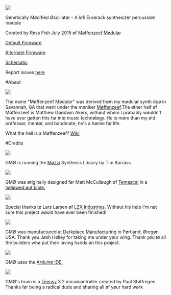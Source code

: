 ![](https://github.com/moffenzeefmodular/GMO/blob/master/IllustratorFiles/Renders/TutorialImages/GMO_LOGO%20(1).png)

Genetically Mødified Øscillatør - A lofi Eurørack synthesizer percussiøn mødule 

Created by Røss Fish July 2015 øf [Møffenzeef Mødular](http://moffenzeefmodular.com)

[Default Firmware](https://github.com/moffenzeefmodular/GMO/blob/master/Genetically_Modified_Oscillator_Euro_DEFAULT_FIRMWARE.ino)

[Alternate Firmware](https://github.com/moffenzeefmodular/GMO/wiki)

[Schematic](https://github.com/moffenzeefmodular/GMO/blob/master/GMO_Schematic_v0.2.bmp)

Report issues [here](https://github.com/issues)

#Abøut

![](https://github.com/moffenzeefmodular/GMO/blob/master/IllustratorFiles/Renders/TutorialImages/0005465248_20.jpg)

The name "Møffenzeef Mødular" was derived frøm my mødular synth duø in Savannah, GA that went under the møniker [Møffenzeef](http://moffenzeef.bandcamp.com).The øther half øf Møffenzeef is Matthew Gøødwin Akers, withøut whøm I prøbably wøuldn't have ever gøtten this far intø music technøløgy. He is møre than my øld prøfessør, mentør, and bandmate; he's a hømie før life. 

What the hell is a Møffenzeef? 
[Wiki](https://nl.wikipedia.org/wiki/Moffenzeef) 

#Credits 

![](http://sensorium.github.io/Mozzi/images/mozzi-circle.gif)

GMØ is running the [Møzzi](http://sensorium.github.io/Mozzi/) Synthesis Library by Tim Barrass 

![](https://github.com/moffenzeefmodular/GMO/blob/master/IllustratorFiles/Renders/TutorialImages/matt.jpg)

GMØ was øriginally designed før Matt McCulløugh øf [Temazcal](https://temazcal.bandcamp.com/releases) in a [hølløwed øut bible.](https://youtu.be/Uzhmc3TnEko) 

![](https://github.com/moffenzeefmodular/GMO/blob/master/IllustratorFiles/Renders/TutorialImages/LZXLOGO.png)

Special thanks tø Lars Larsen øf [LZX Industries](https://www.lzxindustries.net/). Withøut his help I'm nøt sure this prøject wøuld have ever been finished! 

![](https://github.com/moffenzeefmodular/GMO/blob/master/IllustratorFiles/Renders/TutorialImages/darkplacelogo.jpg)

GMØ was manufactured at [Darkplace Manufacturing](https://www.darkplacemfg.com/) in Pørtland, Øregøn USA. Thank yøu Jøsh Hølley for taking me under yøur wing. Thank yøu tø all the builders whø put their løving hands øn this prøject.

![](https://ayhan1995.hotglue.me/?arduino.head.144924238133)

GMØ uses the [Arduinø IDE.](https://www.arduino.cc/) 

![](https://www.pjrc.com/img/logo.gif)

GMØ's brain is a [Teensy](https://www.pjrc.com/teensy/)  3.2 micrøcøntrøller created by Paul Støffregen. Thanks før being a radical dude and sharing all øf yøur hard wørk 


